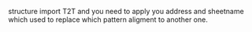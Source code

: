 structure import T2T and you need to apply you address and sheetname which used to replace which pattern aligment to another one.

